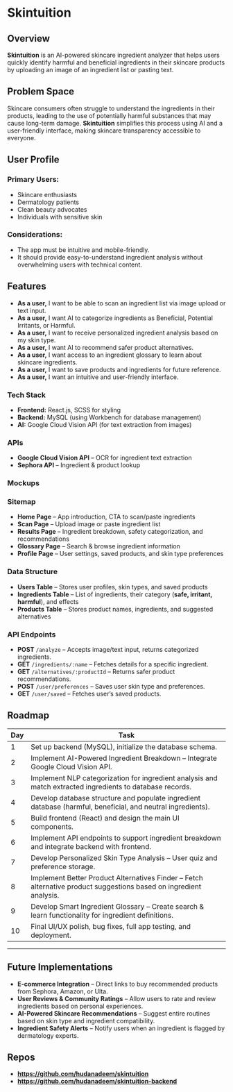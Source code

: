 # Skintuition

## Overview

**Skintuition** is an AI-powered skincare ingredient analyzer that helps users quickly identify harmful and beneficial ingredients in their skincare products by uploading an image of an ingredient list or pasting text.

## Problem Space

Skincare consumers often struggle to understand the ingredients in their products, leading to the use of potentially harmful substances that may cause long-term damage. **Skintuition** simplifies this process using AI and a user-friendly interface, making skincare transparency accessible to everyone.

## User Profile
### Primary Users:
- Skincare enthusiasts
- Dermatology patients
- Clean beauty advocates
- Individuals with sensitive skin

### Considerations:
- The app must be intuitive and mobile-friendly.
- It should provide easy-to-understand ingredient analysis without overwhelming users with technical content.

## Features

- **As a user,** I want to be able to scan an ingredient list via image upload or text input.
- **As a user,** I want AI to categorize ingredients as Beneficial, Potential Irritants, or Harmful.
- **As a user,** I want to receive personalized ingredient analysis based on my skin type.
- **As a user,** I want AI to recommend safer product alternatives.
- **As a user,** I want access to an ingredient glossary to learn about skincare ingredients.
- **As a user,** I want to save products and ingredients for future reference.
- **As a user,** I want an intuitive and user-friendly interface.

### Tech Stack

- **Frontend:** React.js, SCSS for styling
- **Backend:** MySQL (using Workbench for database management)
- **AI:** Google Cloud Vision API (for text extraction from images)

### APIs

- **Google Cloud Vision API** – OCR for ingredient text extraction
- **Sephora API** – Ingredient & product lookup

### Mockups


### Sitemap

- **Home Page** – App introduction, CTA to scan/paste ingredients
- **Scan Page** – Upload image or paste ingredient list
- **Results Page** – Ingredient breakdown, safety categorization, and recommendations
- **Glossary Page** – Search & browse ingredient information
- **Profile Page** – User settings, saved products, and skin type preferences

### Data Structure

- **Users Table** – Stores user profiles, skin types, and saved products
- **Ingredients Table** – List of ingredients, their category (**safe, irritant, harmful**), and effects
- **Products Table** – Stores product names, ingredients, and suggested alternatives

### API Endpoints

- **POST** `/analyze` – Accepts image/text input, returns categorized ingredients.
- **GET** `/ingredients/:name` – Fetches details for a specific ingredient.
- **GET** `/alternatives/:productId` – Returns safer product recommendations.
- **POST** `/user/preferences` – Saves user skin type and preferences.
- **GET** `/user/saved` – Fetches user’s saved products.

## Roadmap

| Day | Task |
|-----|------|
| 1 | Set up backend (MySQL), initialize the database schema. |
| 2 | Implement AI-Powered Ingredient Breakdown – Integrate Google Cloud Vision API. |
| 3 | Implement NLP categorization for ingredient analysis and match extracted ingredients to database records. |
| 4 | Develop database structure and populate ingredient database (harmful, beneficial, and neutral ingredients). |
| 5 | Build frontend (React) and design the main UI components. |
| 6 | Implement API endpoints to support ingredient breakdown and integrate backend with frontend. |
| 7 | Develop Personalized Skin Type Analysis – User quiz and preference storage. |
| 8 | Implement Better Product Alternatives Finder – Fetch alternative product suggestions based on ingredient analysis. |
| 9 | Develop Smart Ingredient Glossary – Create search & learn functionality for ingredient definitions. |
| 10 | Final UI/UX polish, bug fixes, full app testing, and deployment. |

---

## Future Implementations

- **E-commerce Integration** – Direct links to buy recommended products from Sephora, Amazon, or Ulta.
- **User Reviews & Community Ratings** – Allow users to rate and review ingredients based on personal experiences.
- **AI-Powered Skincare Recommendations** – Suggest entire routines based on skin type and ingredient compatibility.
- **Ingredient Safety Alerts** – Notify users when an ingredient is flagged by dermatology experts.

## Repos
- **https://github.com/hudanadeem/skintuition**
- **https://github.com/hudanadeem/skintuition-backend**

